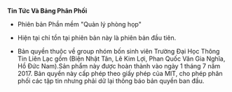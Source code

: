 ﻿**Tin Tức Và Bảng Phân Phối**
<ul>
<li>
Phiên bản Phần mềm "Quản lý phòng họp"
</li>
</ul>

<ul>
<li>
Hiện tại chỉ tồn tại phiên bản này là phiên bản đầu tiên.
</li>
</ul>

<ul>
<li>
Bản quyền thuộc về group nhóm bốn sinh viên Trường Đại Học Thông Tin Liên Lạc gồm (Biện Nhật Tân, Lê Kim Lợi, Phan Quốc Văn Gia Nghĩa, Hồ Đức Nam).Sản phẩm này được hoàn thành vào ngày 1 tháng 7 năm 2017. Bản quyền này cấp phép theo giấy phép của MIT, cho phép phân phối các tập tin nhưng phải dữ lại thông báo bản quyền ban đầu.
</li>
</ul>
